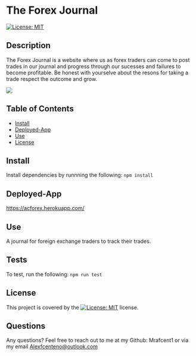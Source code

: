 # The Forex Journal
[![License: MIT](https://img.shields.io/badge/License-MIT-yellow.svg)](https://opensource.org/licenses/MIT)

## Description
The Forex Journal is a website where us as forex traders can come to post trades in our journal and progress through our sucesses and failures to become profitable. Be honest with yourselve about the resons for taking a trade respect the outcome and grow. 

![](https://github.com/mrafcent1/Forex_Journal/blob/master/REPO%20ASSETS/FS.png)

## Table of Contents
* [Install](#Install)
* [Deployed-App](#Deployed-App)
* [Use](#Use)
* [License](#License)

## Install
Install dependencies by runnning the following:
`npm install`

## Deployed-App
https://acforex.herokuapp.com/

## Use
A journal for foreign exchange traders to track their trades.

## Tests
To test, run the following:
`npm run test`

## License
This project is covered by the [![License: MIT](https://img.shields.io/badge/License-MIT-yellow.svg)](https://opensource.org/licenses/MIT) license.

## Questions
Any questions? Feel free to reach out to me at my Github: Mrafcent1 or via my email Alexfcenteno@outlook.com
